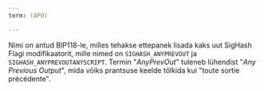 ```yaml
---
term: (APO)

---
```

Nimi on antud BIP118-le, milles tehakse ettepanek lisada kaks uut SigHash Flagi modifikaatorit, mille nimed on `SIGHASH_ANYPREVOUT` ja `SIGHASH_ANYPREVOUTANYSCRIPT`. Termin "*AnyPrevOut*" tuleneb lühendist "*Any Previous Output*", mida võiks prantsuse keelde tõlkida kui "toute sortie précédente".